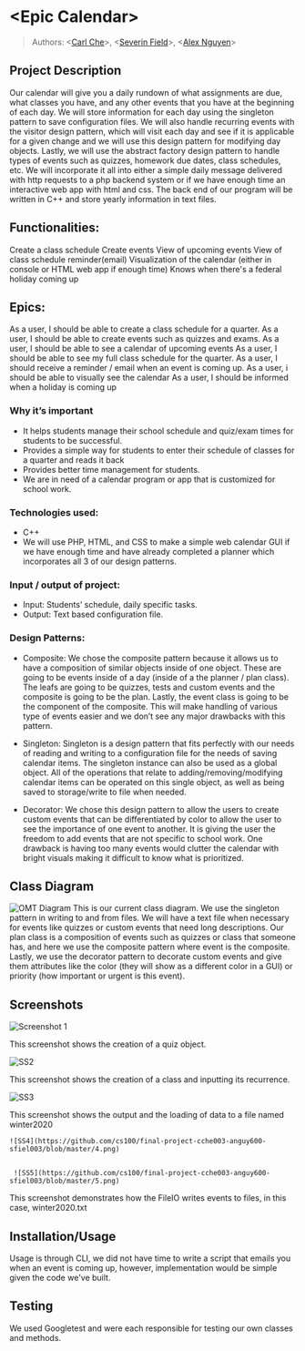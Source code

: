 # \<Epic Calendar\>
 
 > Authors: \<[Carl Che](https://github.com/pureche)\>, \<[Severin Field](https://github.com/sevdeawesome)\>, \<[Alex Nguyen](https://github.com/Anguy600)\>
 

## Project Description
Our calendar will give you a daily rundown of what assignments are due, what classes you have, and any other events that you have at the beginning of each day. We will store information for each day using the singleton pattern to save configuration files. We will also handle recurring events with the visitor design pattern, which will visit each day and see if it is applicable for a given change and we will use this design pattern for modifying day objects. Lastly, we will use the abstract factory design pattern to handle types of events such as quizzes, homework due dates, class schedules, etc. We will incorporate it all into either a simple daily message delivered with http requests to a php backend system or if we have enough time an interactive web app with html and css. The back end of our program will be written in C++ and store yearly information in text files. 


## Functionalities:
Create a class schedule
Create events
View of upcoming events
View of class schedule
reminder(email)
Visualization of the calendar (either in console or HTML web app if enough time)
Knows when there's a federal holiday coming up


## Epics:
As a user, I should be able to create a class schedule for a quarter.
As a user, I should be able to create events such as quizzes and exams.
As a user, I should be able to see a calendar of upcoming events
As a user, I should be able to see my full class schedule for the quarter.
As a user, I should receive a reminder / email when an event is coming up.
As a user, i should be able to visually see the calendar
As a user, I should be informed when a holiday is coming up

### Why it’s important
 - It helps students manage their school schedule and quiz/exam times for students to be successful.
 - Provides a simple way for students to enter their schedule of classes for a quarter and reads it back
 - Provides better time management for students.
 - We are in need of a calendar program or app that is customized for school work.

### Technologies used: 
 - C++
 - We will use PHP, HTML, and CSS to make a simple web calendar GUI if we have enough time and have already completed a planner which incorporates all 3 of our design patterns. 


### Input / output of project:
- Input: Students’ schedule, daily specific tasks.
- Output: Text based configuration file.




### Design Patterns:
- Composite: 
We chose the composite pattern because it allows us to have a composition of similar objects inside of one object. These are going to be events inside of a day (inside of a the planner / plan class). The leafs are going to be quizzes, tests and custom events and the composite is going to be the plan. Lastly, the event class is going to be the component of the composite. This will make handling of various type of events easier and we don’t see any major drawbacks with this pattern.  


- Singleton: 
Singleton is a design pattern that fits perfectly with our needs of reading and writing to a configuration file for the needs of saving calendar items. The singleton instance can also be used as a global object. All of the operations that relate to adding/removing/modifying calendar items can be operated on this single object, as well as being saved to storage/write to file when needed. 


- Decorator: We chose this design pattern to allow the users to create custom events that can be differentiated by color to allow the user to see the importance of one event to another. It is  giving the user the freedom to add  events that are not specific to school work. One drawback is having too many events would clutter the calendar with bright visuals making it difficult to know what is prioritized.



## Class Diagram

 ![OMT Diagram](https://github.com/cs100/final-project-cche003-anguy600-sfiel003/blob/master/project%20.png)
 This is our current class diagram. We use the singleton pattern in writing to and from files. We will have a text file when necessary for events like quizzes or custom events that need long descriptions. Our plan class is a composition of events such as quizzes or class that someone has, and here we use the composite pattern where event is the composite. Lastly, we use the decorator pattern to decorate custom events and give them attributes like the color (they will show as a different color in a GUI) or priority (how important or urgent is this event). 
 
 
 ## Screenshots
 ![Screenshot 1](https://github.com/cs100/final-project-cche003-anguy600-sfiel003/blob/master/1.png)
 
 
 This screenshot shows the creation of a quiz object.
 
 
  ![SS2](https://github.com/cs100/final-project-cche003-anguy600-sfiel003/blob/master/2.png)
  
  
  This screenshot shows the creation of a class and inputting its recurrence.
  
  
   ![SS3](https://github.com/cs100/final-project-cche003-anguy600-sfiel003/blob/master/3.png)
   
   
   This screenshot shows the output and the loading of data to a file named winter2020
   
   
    ![SS4](https://github.com/cs100/final-project-cche003-anguy600-sfiel003/blob/master/4.png)
    
    
     ![SS5](https://github.com/cs100/final-project-cche003-anguy600-sfiel003/blob/master/5.png)
     
     
  This screenshot demonstrates how the FileIO writes events to files, in this case, winter2020.txt
  
  
 ## Installation/Usage
 Usage is through CLI, we did not have time to write a script that emails you when an event is coming up, however, implementation would be simple given the code we've built.
 
 ## Testing
 We used Googletest and were each responsible for testing our own classes and methods. 
 
